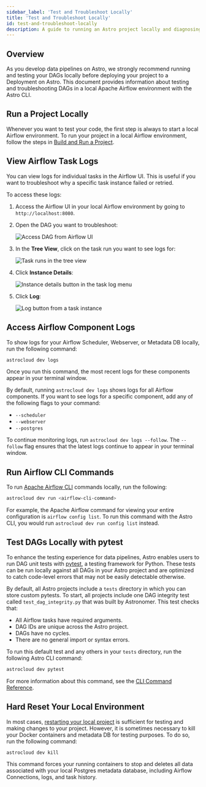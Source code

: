 ```yaml
---
sidebar_label: 'Test and Troubleshoot Locally'
title: 'Test and Troubleshoot Locally'
id: test-and-troubleshoot-locally
description: A guide to running an Astro project locally and diagnosing common problems.
---
```


## Overview

As you develop data pipelines on Astro, we strongly recommend running and testing your DAGs locally before deploying your project to a Deployment on Astro. This document provides information about testing and troubleshooting DAGs in a local Apache Airflow environment with the Astro CLI.

## Run a Project Locally

Whenever you want to test your code, the first step is always to start a local Airflow environment. To run your project in a local Airflow environment, follow the steps in [Build and Run a Project](develop-project.md#build-and-run-a-project-locally).

## View Airflow Task Logs

You can view logs for individual tasks in the Airflow UI. This is useful if you want to troubleshoot why a specific task instance failed or retried.

To access these logs:

1. Access the Airflow UI in your local Airflow environment by going to `http://localhost:8080`.
2. Open the DAG you want to troubleshoot:

    <div class="text--center">
    <img src="/img/docs/open-dag.png" alt="Access DAG from Airflow UI" />
    </div>

3. In the **Tree View**, click on the task run you want to see logs for:

    <div class="text--center">
    <img src="/img/docs/tree-view.png" alt="Task runs in the tree view" />
    </div>

4. Click **Instance Details**:

    <div class="text--center">
    <img src="/img/docs/instance-details.png" alt="Instance details button in the task log menu" />
    </div>

5. Click **Log**:

    <div class="text--center">
    <img src="/img/docs/task-log.png" alt="Log button from a task instance" />
    </div>

## Access Airflow Component Logs

To show logs for your Airflow Scheduler, Webserver, or Metadata DB locally, run the following command:

```sh
astrocloud dev logs
```

Once you run this command, the most recent logs for these components appear in your terminal window.

By default, running `astrocloud dev logs` shows logs for all Airflow components. If you want to see logs for a specific component, add any of the following flags to your command:

- `--scheduler`
- `--webserver`
- `--postgres`

To continue monitoring logs, run `astrocloud dev logs --follow`. The `--follow` flag ensures that the latest logs continue to appear in your terminal window.

## Run Airflow CLI Commands

To run [Apache Airflow CLI](https://airflow.apache.org/docs/apache-airflow/stable/cli-and-env-variables-ref.html) commands locally, run the following:

```sh
astrocloud dev run <airflow-cli-command>
```

For example, the Apache Airflow command for viewing your entire configuration is `airflow config list`. To run this command with the Astro CLI, you would run `astrocloud dev run config list` instead.

## Test DAGs Locally with pytest

To enhance the testing experience for data pipelines, Astro enables users to run DAG unit tests with [pytest](https://docs.pytest.org/en/7.0.x/index.html#), a testing framework for Python. These tests can be run locally against all DAGs in your Astro project and are optimized to catch code-level errors that may not be easily detectable otherwise.

By default, all Astro projects include a `tests` directory in which you can store custom pytests. To start, all projects include one DAG integrity test called `test_dag_integrity.py` that was built by Astronomer. This test checks that:

- All Airflow tasks have required arguments.
- DAG IDs are unique across the Astro project.
- DAGs have no cycles.
- There are no general import or syntax errors.

To run this default test and any others in your `tests` directory, run the following Astro CLI command:

```sh
astrocloud dev pytest
```

For more information about this command, see the [CLI Command Reference](cli-reference/astrocloud-dev-pytest.md).

## Hard Reset Your Local Environment

In most cases, [restarting your local project](develop-project.md#restart-your-local-environment) is sufficient for testing and making changes to your project. However, it is sometimes necessary to kill your Docker containers and metadata DB for testing purposes. To do so, run the following command:

```sh
astrocloud dev kill
```

This command forces your running containers to stop and deletes all data associated with your local Postgres metadata database, including Airflow Connections, logs, and task history.
